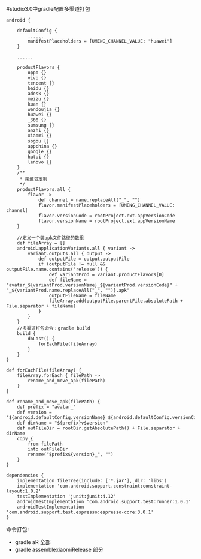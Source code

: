 #studio3.0中gradle配置多渠道打包

	android {
	    
	    defaultConfig {
	        ......
	        manifestPlaceholders = [UMENG_CHANNEL_VALUE: "huawei"]
	    }
	
	    ......
	
	    productFlavors {
	        oppo {}
	        vivo {}
	        tencent {}
	        baidu {}
	        adesk {}
	        meizu {}
	        kuan {}
	        wandoujia {}
	        huawei {}
	        _360 {}
	        sumsung {}
	        anzhi {}
	        xiaomi {}
	        sogou {}
	        appchina {}
	        google {}
	        hutui {}
	        lenovo {}
	    }
	    /**
	     * 渠道包定制
	     */
	    productFlavors.all {
	        flavor ->
	            def channel = name.replaceAll("_", "")
	            flavor.manifestPlaceholders = [UMENG_CHANNEL_VALUE: channel]
	            flavor.versionCode = rootProject.ext.appVersionCode
	            flavor.versionName = rootProject.ext.appVersionName
	    }
	
	    //定义一个装apk文件路径的数组
	    def fileArray = []
	    android.applicationVariants.all { variant ->
	        variant.outputs.all { output ->
	            def outputFile = output.outputFile
	            if (outputFile != null && outputFile.name.contains('release')) {
	                def variantProd = variant.productFlavors[0]
	                def fileName = "avatar_${variantProd.versionName}_${variantProd.versionCode}" + "_${variantProd.name.replaceAll("_", "")}.apk"
	                outputFileName = fileName
	                fileArray.add(outputFile.parentFile.absolutePath + File.separator + fileName)
	            }
	        }
	    }
	    //多渠道打包命令：gradle build
	    build {
	        doLast() {
	            forEachFile(fileArray)
	        }
	    }
	}
	
	def forEachFile(fileArray) {
	    fileArray.forEach { filePath ->
	        rename_and_move_apk(filePath)
	    }
	}
	
	def rename_and_move_apk(filePath) {
	    def prefix = "avatar_"
	    def version = "${android.defaultConfig.versionName}_${android.defaultConfig.versionCode}"
	    def dirName = "${prefix}v$version"
	    def outFileDir = rootDir.getAbsolutePath() + File.separator + dirName
	    copy {
	        from filePath
	        into outFileDir
	        rename("$prefix${version}_", "")
	    }
	}
	
	dependencies {
	    implementation fileTree(include: ['*.jar'], dir: 'libs')
	    implementation 'com.android.support.constraint:constraint-layout:1.0.2'
	    testImplementation 'junit:junit:4.12'
	    androidTestImplementation 'com.android.support.test:runner:1.0.1'
	    androidTestImplementation 'com.android.support.test.espresso:espresso-core:3.0.1'
	}


命令打包:  
- gradle aR  全部  
- gradle assemblexiaomiRelease  部分





















